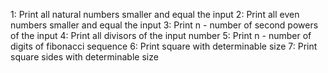 1: Print all natural numbers smaller and equal the input
2: Print all even numbers smaller and equal the input
3: Print n - number of second powers of the input
4: Print all divisors of the input number
5: Print n - number of digits of fibonacci sequence
6: Print square with determinable size
7: Print square sides with determinable size